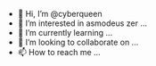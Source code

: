 - 👋 Hi, I’m @cyberqueen
- 👀 I’m interested in asmodeus zer ...
- 🌱 I’m currently learning ...
- 💞️ I’m looking to collaborate on ...
- 📫 How to reach me ...

<!---
cyberqueen321/cyberqueen321 is a ✨ special ✨ repository because its `README.md` (this file) appears on your GitHub profile.
You can click the Preview link to take a look at your changes.
--->

